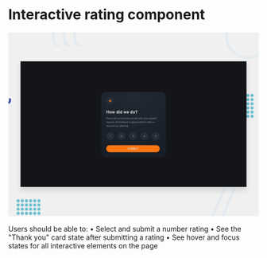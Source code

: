 # Interactive rating component

![Design preview for the Interactive rating component coding challenge](./design/desktop-preview.jpg)

Users should be able to:
• Select and submit a number rating
• See the "Thank you" card state after submitting a rating
• See hover and focus states for all interactive elements on the page
